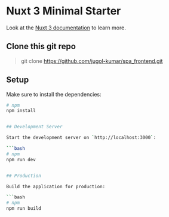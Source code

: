 # Nuxt 3 Minimal Starter

Look at the [Nuxt 3 documentation](https://nuxt.com/docs/getting-started/introduction) to learn more.


## Clone this git repo
> git clone https://github.com/jugol-kumar/spa_frontend.git

## Setup

Make sure to install the dependencies:

```bash
# npm
npm install


## Development Server

Start the development server on `http://localhost:3000`:

```bash
# npm
npm run dev


## Production

Build the application for production:

```bash
# npm
npm run build

